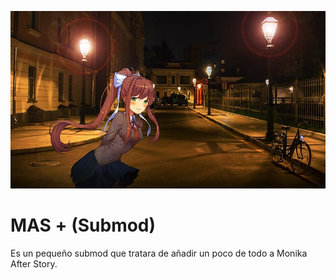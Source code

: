 ![Portada](https://github.com/zer0fixer/SubmodMAS/blob/main/ddlcmonika.jpg)
# MAS + (Submod)
Es un pequeño submod que tratara de añadir un poco de todo a Monika After Story.
